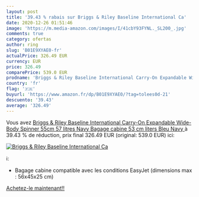 ```yaml
---
layout: post
title: '39.43 % rabais sur Briggs & Riley Baseline International Ca'
date: 2020-12-26 01:51:46
image: 'https://m.media-amazon.com/images/I/41cbY93FYNL._SL200_.jpg'
comments: true
category: ofertas
author: ring
slug: 'B01E9XYAE0-fr'
actualPrice: 326.49 EUR
currency: EUR
price: 326.49
comparePrice: 539.0 EUR
prodname: 'Briggs & Riley Baseline International Carry-On Expandable Wide-Body Spinner  55cm  57 litres  Navy Bagage cabine  53 cm  liters  Bleu  Navy '
country: 'fr'
flag: '🇫🇷'
buyurl: 'https://www.amazon.fr/dp/B01E9XYAE0/?tag=tolees0d-21'
descuento: '39.43'
average: '326.49'
---
```


Vous avez [Briggs & Riley Baseline International Carry-On Expandable Wide-Body Spinner  55cm  57 litres  Navy Bagage cabine  53 cm  liters  Bleu  Navy ](https://www.amazon.fr/dp/B01E9XYAE0/?tag=tolees0d-21)  à  39.43 % de réduction, prix final  326.49 EUR (original: 539.0 EUR) ici:

[![Briggs & Riley Baseline International Ca](https://m.media-amazon.com/images/I/41cbY93FYNL._SL200_.jpg)](https://www.amazon.fr/dp/B01E9XYAE0/?tag=tolees0d-21)

ℹ️:

- Bagage cabine compatible avec les conditions EasyJet (dimensions max : 56x45x25 cm)

[Achetez-le maintenant!!](https://www.amazon.fr/dp/B01E9XYAE0/?tag=tolees0d-21)
